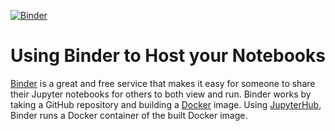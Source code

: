 [![Binder](https://mybinder.org/badge_logo.svg)]([https://github.com/ABernersLee/binder-framework](https://mybinder.org/v2/gh/ABernersLee/binder-framework/HEAD?labpath=https%3A%2F%2Fgithub.com%2FABernersLee%2Fbinder-framework%2Fblob%2Fmaster%2F12%2520Day%2520Program%2520-%2520Days%25204-5.ipynb))

# Using Binder to Host your Notebooks
[Binder](https://mybinder.org) is a great and free service that makes it easy for someone to share their Jupyter notebooks for others to both view and run. Binder works by taking a GitHub repository and building a [Docker](https://www.docker.com) image. Using [JupyterHub](https://jupyterhub.readthedocs.io/en/latest/), Binder runs a Docker container of the built Docker image.
